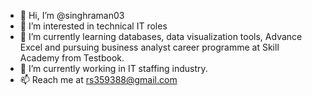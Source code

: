 - 👋 Hi, I’m @singhraman03
- 👀 I’m interested in technical IT roles 
- 🌱 I’m currently learning databases, data visualization tools, Advance Excel and pursuing business analyst career programme at Skill Academy from Testbook.
- 💞️ I’m currently working in IT staffing industry.
- 📫 Reach me at rs359388@gmail.com

<!---
singhraman03/singhraman03 is a ✨ special ✨ repository because its `README.md` (this file) appears on your GitHub profile.
You can click the Preview link to take a look at your changes.
--->
